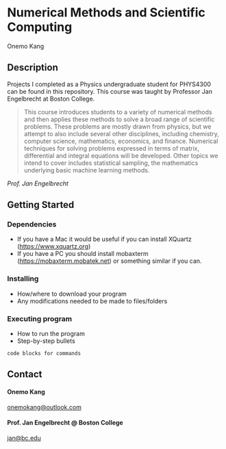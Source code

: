# Numerical Methods and Scientific Computing
Onemo Kang 

## Description
Projects I completed as a Physics undergraduate student for PHYS4300 can be found in this repository. 
This course was taught by Professor Jan Engelbrecht at Boston College. 


> This course introduces students to a variety of numerical methods and then applies these methods to solve a broad range of scientific problems. These problems are mostly drawn from physics, but we attempt to also include several other disciplines, including chemistry, computer science, mathematics, economics, and finance. Numerical techniques for solving problems expressed in terms of matrix, differential and integral equations will be developed. Other topics we intend to cover includes statistical sampling, the mathematics underlying basic machine learning methods.

*Prof. Jan Engelbrecht*


## Getting Started

### Dependencies
* If you have a Mac it would be useful if you can install XQuartz (https://www.xquartz.org)
* If you have a PC you should install mobaxterm (https://mobaxterm.mobatek.net) or something similar if you can. 

### Installing

* How/where to download your program
* Any modifications needed to be made to files/folders

### Executing program

* How to run the program
* Step-by-step bullets
```
code blocks for commands
```

## Contact

#### Onemo Kang 
onemokang@outlook.com

#### Prof. Jan Engelbrecht @ Boston College
jan@bc.edu
